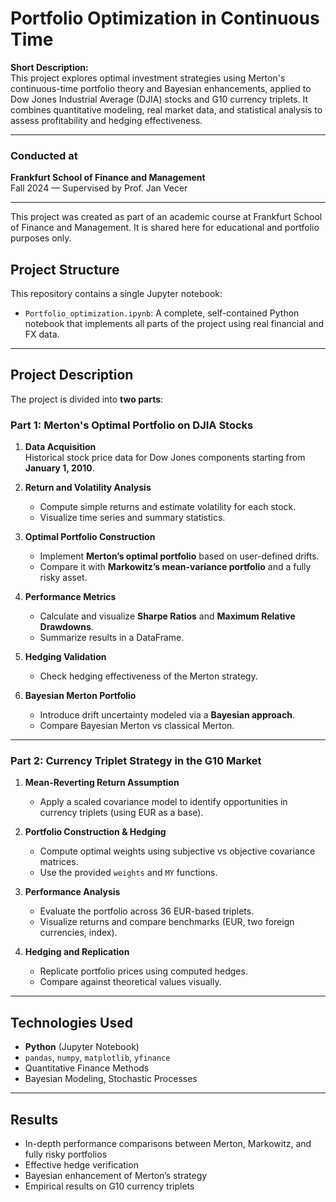 # Portfolio Optimization in Continuous Time

**Short Description:**  
This project explores optimal investment strategies using Merton's continuous-time portfolio theory and Bayesian enhancements, applied to Dow Jones Industrial Average (DJIA) stocks and G10 currency triplets. It combines quantitative modeling, real market data, and statistical analysis to assess profitability and hedging effectiveness.

---

### Conducted at  
**Frankfurt School of Finance and Management**  
Fall 2024 — Supervised by Prof. Jan Vecer

---
This project was created as part of an academic course at Frankfurt School of Finance and Management. It is shared here for educational and portfolio purposes only.

## Project Structure

This repository contains a single Jupyter notebook:
- `Portfolio_optimization.ipynb`: A complete, self-contained Python notebook that implements all parts of the project using real financial and FX data.

---

## Project Description

The project is divided into **two parts**:

### Part 1: Merton's Optimal Portfolio on DJIA Stocks

1. **Data Acquisition**  
   Historical stock price data for Dow Jones components starting from **January 1, 2010**.

2. **Return and Volatility Analysis**  
   - Compute simple returns and estimate volatility for each stock.
   - Visualize time series and summary statistics.

3. **Optimal Portfolio Construction**  
   - Implement **Merton’s optimal portfolio** based on user-defined drifts.
   - Compare it with **Markowitz’s mean-variance portfolio** and a fully risky asset.

4. **Performance Metrics**  
   - Calculate and visualize **Sharpe Ratios** and **Maximum Relative Drawdowns**.
   - Summarize results in a DataFrame.

5. **Hedging Validation**  
   - Check hedging effectiveness of the Merton strategy.

6. **Bayesian Merton Portfolio**  
   - Introduce drift uncertainty modeled via a **Bayesian approach**.
   - Compare Bayesian Merton vs classical Merton.

---

### Part 2: Currency Triplet Strategy in the G10 Market

1. **Mean-Reverting Return Assumption**  
   - Apply a scaled covariance model to identify opportunities in currency triplets (using EUR as a base).

2. **Portfolio Construction & Hedging**  
   - Compute optimal weights using subjective vs objective covariance matrices.
   - Use the provided `weights` and `MY` functions.

3. **Performance Analysis**  
   - Evaluate the portfolio across 36 EUR-based triplets.
   - Visualize returns and compare benchmarks (EUR, two foreign currencies, index).

4. **Hedging and Replication**  
   - Replicate portfolio prices using computed hedges.
   - Compare against theoretical values visually.

---

## Technologies Used

- **Python** (Jupyter Notebook)
- `pandas`, `numpy`, `matplotlib`, `yfinance`
- Quantitative Finance Methods
- Bayesian Modeling, Stochastic Processes

---

## Results

- In-depth performance comparisons between Merton, Markowitz, and fully risky portfolios
- Effective hedge verification
- Bayesian enhancement of Merton’s strategy
- Empirical results on G10 currency triplets

